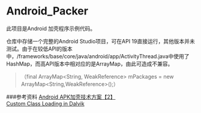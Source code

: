 # Android_Packer
此项目是Android 加壳程序示例代码。

仓库中存储一个完整的Android Studio项目，可在API 19直接运行，其他版本并未测试。由于在较低API的版本中，/frameworks/base/core/java/android/app/ActivityThread.java中使用了HashMap，而高API版本中相对应的是ArrayMap，由此可造成不兼容。

> （final ArrayMap<String, WeakReference<LoadedApk>> mPackages = new ArrayMap<String,WeakReference<LoadedApk>>();） 


###参考资料
[Android APK加壳技术方案【2】](http://blog.csdn.net/androidsecurity/article/details/8809542)<br>
[Custom Class Loading in Dalvik](http://android-developers.blogspot.com/2011/07/custom-class-loading-in-dalvik.html "Custom Class Loading in Dalvik")